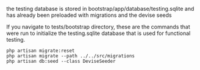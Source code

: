 the testing database is stored in bootstrap/app/database/testing.sqlite and has already been preloaded with migrations and the devise seeds

If you navigate to tests/bootstrap directory, these are the commands that were run to initialize the testing.sqlite database that is used for functional testing.

```
php artisan migrate:reset
php artisan migrate --path ../../src/migrations
php artisan db:seed --class DeviseSeeder
```
